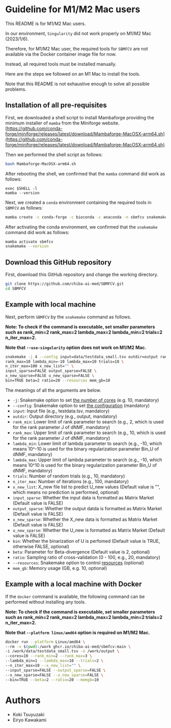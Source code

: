 # Guideline for M1/M2 Mac users

This README is for M1/M2 Mac users.

In our environment, `Singularity` did not work properly on M1/M2 Mac (2023/1/6).

Therefore, for M1/M2 Mac user, the required tools for `SBMFCV` are not available via the Docker container image file for now.

Instead, all required tools must be installed manually.

Here are the steps we followed on an M1 Mac to install the tools.

Note that this README is not exhaustive enough to solve all possible problems.

## Installation of all pre-requisites

First, we downloaded a shell script to install Mambaforge providing the minimum installer of `mamba` from the Miniforge website.
[https://github.com/conda-forge/miniforge/releases/latest/download/Mambaforge-MacOSX-arm64.sh](https://github.com/conda-forge/miniforge/releases/latest/download/Mambaforge-MacOSX-arm64.sh)

Then we performed the shell script as follows:

```bash
bash Mambaforge-MacOSX-arm64.sh
```

After rebooting the shell, we confirmed that the `mamba` command did work as follows:

```
exec $SHELL -l
mamba --version
```

Next, we created a `conda` environment containing the required tools in `SBMFCV` as follows:

```bash
mamba create -c conda-forge -c bioconda -c anaconda -n sbmfcv snakemake -y
```

After activating the conda environment, we confirmed that the `snakemake` command did work as follows:

```bash
mamba activate sbmfcv
snakemake --version
```

## Download this GitHub repository

First, download this GitHub repository and change the working directory.

```bash
git clone https://github.com/chiba-ai-med/SBMFCV.git
cd SBMFCV
```

## Example with local machine

Next, perform `SBMFCV` by the `snakemake` command as follows.

**Note: To check if the command is executable, set smaller parameters such as rank_min=2 rank_max=2 lambda_max=2 lambda_min=2 trials=2 n_iter_max=2.**

**Note that `--use-singularity` option does not work on M1/M2 Mac.**

```bash
snakemake -j 4 --config input=data/testdata_small.tsv outdir=output rank_min=2 \
rank_max=10 lambda_min=-10 lambda_max=10 trials=10 \
n_iter_max=100 x_new_list="" \
input_sparse=FALSE output_sparse=FALSE \
x_new_sparse=FALSE u_new_sparse=FALSE \
bin=TRUE beta=2 ratio=20 --resources mem_gb=10
```

The meanings of all the arguments are below.

- `-j`: Snakemake option to set [the number of cores](https://snakemake.readthedocs.io/en/stable/executing/cli.html#useful-command-line-arguments) (e.g. 10, mandatory)
- `--config`: Snakemake option to set [the configuration](https://snakemake.readthedocs.io/en/stable/snakefiles/configuration.html) (mandatory)
- `input`: Input file (e.g., testdata.tsv, mandatory)
- `outdir`: Output directory (e.g., output, mandatory)
- `rank_min`: Lower limit of rank parameter to search (e.g., 2, which is used for the rank parameter J of dNMF, mandatory)
- `rank_max`: Upper limit of rank parameter to search (e.g., 10, which is used for the rank parameter J of dNMF, mandatory)
- `lambda_min`: Lower limit of lambda parameter to search (e.g., -10, which means 10^-10 is used for the binary regularization parameter Bin_U of dNMF, mandatory)
- `lambda_max`: Upper limit of lambda parameter to search (e.g., -10, which means 10^10 is used for the binary regularization parameter Bin_U of dNMF, mandatory)
- `trials`: Number of random trials (e.g., 10, mandatory)
- `n_iter_max`: Number of iterations (e.g., 100, mandatory)
- `x_new_list`: X_new file list to predict U_new values (Default value is "", which means no prediction is performed, optional)
- `input_sparse`: Whether the input data is formatted as Matrix Market <MM> (Default value is FALSE)
- `output_sparse`: Whether the output datda is formatted as Matrix Market <MM> (Default value is FALSE)
- `x_new_sparse`: Whether the X_new data is formatted as Matrix Market <MM> (Default value is FALSE)
- `u_new_sparse`: Whether the U_new is formatted as Matrix Market <MM> (Default value is FALSE)
- `bin`: Whether the binarization of U is perfomed (Default value is TRUE, otherwise FALSE, optional)
- `beta`: Parameter for Beta-divergence (Default value is 2, optional)
- `ratio`: Sampling ratio of cross-validation (0 - 100, e.g., 20, mandatory)
- `--resources`: Snakemake option to control [resources](https://snakemake.readthedocs.io/en/stable/snakefiles/rules.html#resources) (optional)
- `mem_gb`: Memory usage (GB, e.g. 10, optional)

## Example with a local machine with Docker

If the `docker` command is available, the following command can be performed without installing any tools.

**Note: To check if the command is executable, set smaller parameters such as rank_min=2 rank_max=2 lambda_max=2 lambda_min=2 trials=2 n_iter_max=2.**

**Note that `--platform linux/amd64` option is required on M1/M2 Mac.**

```bash
docker run --platform Linux/amd64 \
--rm -v $(pwd):/work ghcr.io/chiba-ai-med/sbmfcv:main \
-i /work/data/testdata_small.tsv -o /work/output \
--cores=10 --rank_min=2 --rank_max=3 \
--lambda_min=1 --lambda_max=10 --trials=2 \
--n_iter_max=10 --x_new_list="" \
--input_sparse=FALSE --output_sparse=FALSE \
--x_new_sparse=FALSE --u_new_sparse=FALSE \
--bin=TRUE --beta=2 --ratio=20 --memgb=10
```

# Authors
- Koki Tsuyuzaki
- Eiryo Kawakami